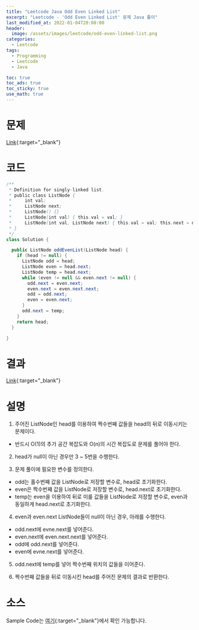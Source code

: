 ```yaml
---
title: "Leetcode Java Odd Even Linked List"
excerpt: "Leetcode - 'Odd Even Linked List' 문제 Java 풀이"
last_modified_at: 2022-01-04T20:00:00
header:
  image: /assets/images/leetcode/odd-even-linked-list.png
categories:
  - Leetcode
tags:
  - Programming
  - Leetcode
  - Java

toc: true
toc_ads: true
toc_sticky: true
use_math: true
---
```

# 문제
[Link](https://leetcode.com/problems/odd-even-linked-list/){:target="_blank"}

# 코드
```java
/**
 * Definition for singly-linked list.
 * public class ListNode {
 *     int val;
 *     ListNode next;
 *     ListNode() {}
 *     ListNode(int val) { this.val = val; }
 *     ListNode(int val, ListNode next) { this.val = val; this.next = next; }
 * }
 */
class Solution {

  public ListNode oddEvenList(ListNode head) {
    if (head != null) {
      ListNode odd = head;
      ListNode even = head.next;
      ListNode temp = head.next;
      while (even != null && even.next != null) {
        odd.next = even.next;
        even.next = even.next.next;
        odd = odd.next;
        even = even.next;
      }
      odd.next = temp;
    }
    return head;
  }

}
```

# 결과
[Link](https://leetcode.com/submissions/detail/612825695/){:target="_blank"}

# 설명
1. 주어진 ListNode인 head를 이용하여 짝수번째 값들을 head의 뒤로 이동시키는 문제이다.
- 반드시 O(1)의 추가 공간 복잡도와 O(n)의 시간 복잡도로 문제를 풀어야 한다.

2. head가 null이 아닌 경우만 3 ~ 5번을 수행한다.

3. 문제 풀이에 필요한 변수를 정의한다.
- odd는 홀수번째 값을 ListNode로 저장할 변수로, head로 초기화한다.
- even은 짝수번쨰 값을 ListNode로 저장할 변수로, head.next로 초기화한다.
- temp는 even을 이용하여 뒤로 미룰 값들을 ListNode로 저장할 변수로, even과 동일하게 head.next로 초기화한다.

4. even과 even.next ListNode들이 null이 아닌 경우, 아래를 수행한다.
- odd.next에 evne.next를 넣어준다.
- even.next에 even.next.next를 넣어준다.
- odd에 odd.next를 넣어준다.
- even에 evne.next를 넣어준다.

5. odd.next에 temp를 넣어 짝수번째 위치의 값들을 이어준다.

6. 짝수번째 값들을 뒤로 이동시킨 head를 주어진 문제의 결과로 반환한다.

# 소스
Sample Code는 [여기](https://github.com/GracefulSoul/leetcode/blob/master/src/main/java/gracefulsoul/problems/OddEvenLinkedList.java){:target="_blank"}에서 확인 가능합니다.